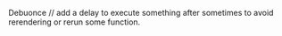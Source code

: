 Debuonce // add a delay to execute something after sometimes to avoid rerendering or rerun some function.
